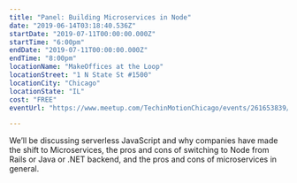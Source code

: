 ```yaml
---
title: "Panel: Building Microservices in Node"
date: "2019-06-14T03:18:40.536Z"
startDate: "2019-07-11T00:00:00.000Z"
startTime: "6:00pm"
endDate: "2019-07-11T00:00:00.000Z"
endTime: "8:00pm"
locationName: "MakeOffices at the Loop"
locationStreet: "1 N State St #1500"
locationCity: "Chicago"
locationState: "IL"
cost: "FREE"
eventUrl: "https://www.meetup.com/TechinMotionChicago/events/261653839/"

---
```


We’ll be discussing serverless JavaScript and why companies have made the shift to Microservices, the pros and cons of switching to Node from Rails or Java or .NET backend, and the pros and cons of microservices in general.

